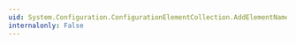 ```yaml
---
uid: System.Configuration.ConfigurationElementCollection.AddElementName
internalonly: False
---
```


